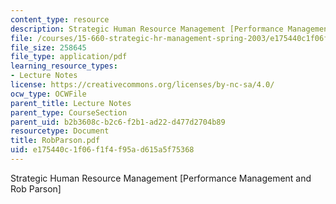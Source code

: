 ```yaml
---
content_type: resource
description: Strategic Human Resource Management [Performance Management and Rob Parson]
file: /courses/15-660-strategic-hr-management-spring-2003/e175440c1f06f1f4f95ad615a5f75368_RobParson.pdf
file_size: 258645
file_type: application/pdf
learning_resource_types:
- Lecture Notes
license: https://creativecommons.org/licenses/by-nc-sa/4.0/
ocw_type: OCWFile
parent_title: Lecture Notes
parent_type: CourseSection
parent_uid: b2b3608c-b2c6-f2b1-ad22-d477d2704b89
resourcetype: Document
title: RobParson.pdf
uid: e175440c-1f06-f1f4-f95a-d615a5f75368
---
```

Strategic Human Resource Management [Performance Management and Rob Parson]